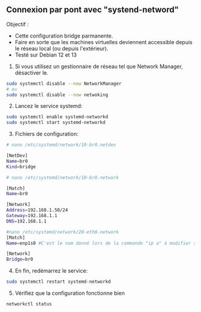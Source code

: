 ## Connexion par pont avec "systend-netword"

Objectif :

* Cette configuration bridge parmanente.
* Faire en sorte que les machines virtuelles deviennent accessible depuis le réseau local (ou depuis l'extérieur).
* Testé sur Debian 12 et 13


1) Si vous utilisez un gestionnaire de réseau tel que Network Manager, désactiver le.
```sh
sudo systemctl disable --now NetworkManager
# ou
sudo systemctl disable --now netwoking
```

2) Lancez le service systemd:
```sh
sudo systemctl enable systemd-networkd
sudo systemctl start systemd-networkd
```

3) Fichiers de configuration:

```sh
# nano /etc/systemd/network/10-br0.netdev

[NetDev]
Name=br0
Kind=bridge
```
```sh
# nano /etc/systemd/network/10-br0.network

[Match]
Name=br0

[Network]
Address=192.168.1.50/24
Gateway=192.168.1.1
DNS=192.168.1.1
```
```sh
#nano /etc/systemd/network/20-eth0.network
[Match]
Name=enp1s0 #C'est le nom donné lors de la commande "ip a" à modifier si différent.

[Network]
Bridge=br0
```

4) En fin, redémarrez le service:

```sh
sudo systemctl restart systemd-networkd
```

5) Vérifiez que la configuration fonctionne bien
```sh
networkctl status
```
